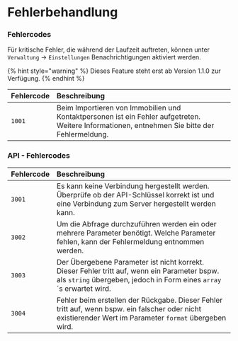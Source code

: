 # Fehlerbehandlung

### Fehlercodes

Für kritische Fehler, die während der Laufzeit auftreten, können unter `Verwaltung` -> `Einstellungen` Benachrichtigungen aktiviert werden.



{% hint style="warning" %}
Dieses Feature steht erst ab Version 1.1.0 zur Verfügung.
{% endhint %}

| Fehlercode  | Beschreibung                                                                                                                                  |
|:------------|:----------------------------------------------------------------------------------------------------------------------------------------------|
| `1001`      | Beim Importieren von Immobilien und Kontaktpersonen ist ein Fehler aufgetreten. Weitere Informationen, entnehmen Sie bitte der Fehlermeldung. |

### API - Fehlercodes

| Fehlercode  | Beschreibung                                                                                                                                                        |
|:------------|:--------------------------------------------------------------------------------------------------------------------------------------------------------------------|
| `3001`      | Es kann keine Verbindung hergestellt werden. Überprüfe ob der API-Schlüssel korrekt ist und eine Verbindung zum Server hergestellt werden kann.                     |
| `3002`      | Um die Abfrage durchzuführen werden ein oder mehrere Parameter benötigt. Welche Parameter fehlen, kann der Fehlermeldung entnommen werden.                          |
| `3003`      | Der Übergebene Parameter ist nicht korrekt. Dieser Fehler tritt auf, wenn ein Parameter bspw. als `string` übergeben, jedoch in Form eines `array`´s erwartet wird. |
| `3004`      | Fehler beim erstellen der Rückgabe. Dieser Fehler tritt auf, wenn bspw. ein falscher oder nicht existierender Wert im Parameter `format` übergeben wird.            |
